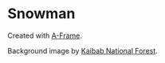 # Snowman

Created with [A-Frame](http://aframe.io).

Background image by [Kaibab National Forest](https://flic.kr/p/DDxF91).
